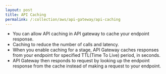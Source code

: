 ```yaml
---
layout: post
title: API Caching
permalink: /:collection/aws/api-gateway/api-caching
---
```


- You can allow API caching in API gateway to cache your endpoint response.
- Caching to reduce the number of calls and latency.
- When you enable caching for a stage, API Gateway caches responses from your endpoint for specified TTL(Time To Live) period, in seconds.
- API Gateway then responds to request by looking up the endpoint response from the cache instead of making a request to your endpoint.
